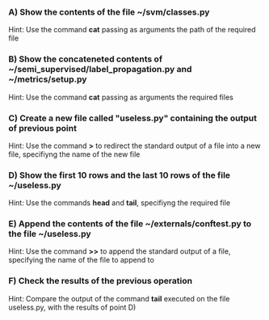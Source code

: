 ### A) Show the contents of the file ~/svm/classes.py

Hint: Use the command **cat** passing as arguments the path of the required file


### B) Show the concateneted contents of ~/semi_supervised/label_propagation.py and ~/metrics/setup.py

Hint: Use the command **cat** passing as arguments the required files


### C) Create a new file called "useless.py" containing the output of previous point

Hint: Use the command **>** to redirect the standard output of a file into a new file, specifiyng the name of the new file

### D) Show the first 10 rows and the last 10 rows of the file ~/useless.py

Hint: Use the commands **head** and **tail**, specifiyng the required file

### E) Append the contents of the file ~/externals/conftest.py to the file ~/useless.py

Hint: Use the command **>>** to append the standard output of a file, specifying the name of the file to append to

### F) Check the results of the previous operation

Hint: Compare the output of the command **tail** executed on the file useless.py, with the results of point D)
